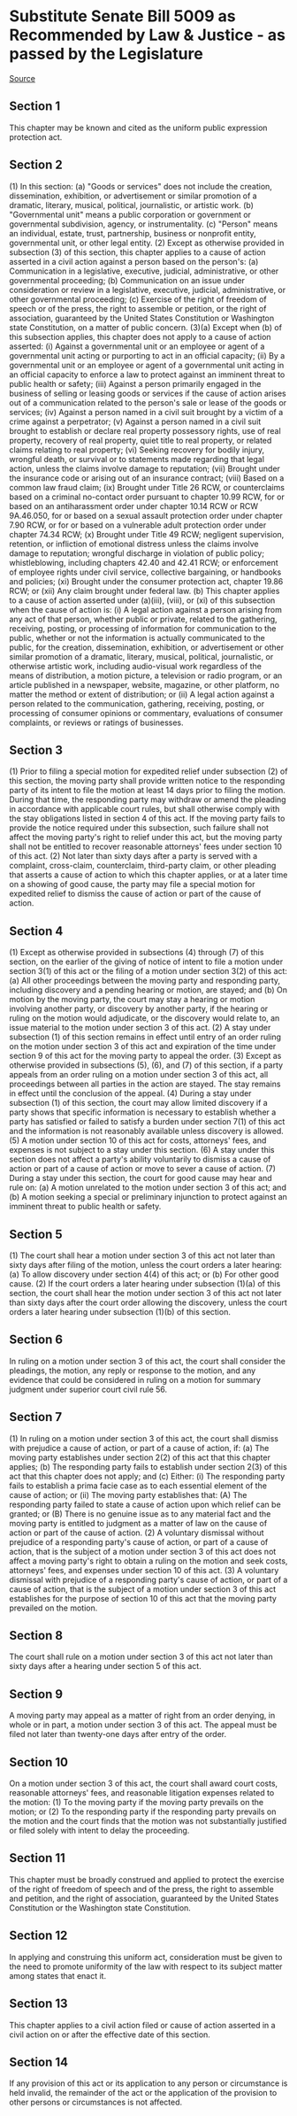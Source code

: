 # Substitute Senate Bill 5009 as Recommended by Law & Justice - as passed by the Legislature

[Source](http://lawfilesext.leg.wa.gov/biennium/2021-22/Xml/Bills/Senate%20Passed%20Legislature/5009-S.PL.xml)
## Section 1
This chapter may be known and cited as the uniform public expression protection act.

## Section 2
(1) In this section:
(a) "Goods or services" does not include the creation, dissemination, exhibition, or advertisement or similar promotion of a dramatic, literary, musical, political, journalistic, or artistic work.
(b) "Governmental unit" means a public corporation or government or governmental subdivision, agency, or instrumentality.
(c) "Person" means an individual, estate, trust, partnership, business or nonprofit entity, governmental unit, or other legal entity.
(2) Except as otherwise provided in subsection (3) of this section, this chapter applies to a cause of action asserted in a civil action against a person based on the person's:
(a) Communication in a legislative, executive, judicial, administrative, or other governmental proceeding;
(b) Communication on an issue under consideration or review in a legislative, executive, judicial, administrative, or other governmental proceeding;
(c) Exercise of the right of freedom of speech or of the press, the right to assemble or petition, or the right of association, guaranteed by the United States Constitution or Washington state Constitution, on a matter of public concern.
(3)(a) Except when (b) of this subsection applies, this chapter does not apply to a cause of action asserted:
(i) Against a governmental unit or an employee or agent of a governmental unit acting or purporting to act in an official capacity;
(ii) By a governmental unit or an employee or agent of a governmental unit acting in an official capacity to enforce a law to protect against an imminent threat to public health or safety;
(iii) Against a person primarily engaged in the business of selling or leasing goods or services if the cause of action arises out of a communication related to the person's sale or lease of the goods or services;
(iv) Against a person named in a civil suit brought by a victim of a crime against a perpetrator;
(v) Against a person named in a civil suit brought to establish or declare real property possessory rights, use of real property, recovery of real property, quiet title to real property, or related claims relating to real property;
(vi) Seeking recovery for bodily injury, wrongful death, or survival or to statements made regarding that legal action, unless the claims involve damage to reputation;
(vii) Brought under the insurance code or arising out of an insurance contract;
(viii) Based on a common law fraud claim;
(ix) Brought under Title 26 RCW, or counterclaims based on a criminal no-contact order pursuant to chapter 10.99 RCW, for or based on an antiharassment order under chapter 10.14 RCW or RCW 9A.46.050, for or based on a sexual assault protection order under chapter 7.90 RCW, or for or based on a vulnerable adult protection order under chapter 74.34 RCW;
(x) Brought under Title 49 RCW; negligent supervision, retention, or infliction of emotional distress unless the claims involve damage to reputation; wrongful discharge in violation of public policy; whistleblowing, including chapters 42.40 and 42.41 RCW; or enforcement of employee rights under civil service, collective bargaining, or handbooks and policies;
(xi) Brought under the consumer protection act, chapter 19.86 RCW; or
(xii) Any claim brought under federal law.
(b) This chapter applies to a cause of action asserted under (a)(iii), (viii), or (xi) of this subsection when the cause of action is:
(i) A legal action against a person arising from any act of that person, whether public or private, related to the gathering, receiving, posting, or processing of information for communication to the public, whether or not the information is actually communicated to the public, for the creation, dissemination, exhibition, or advertisement or other similar promotion of a dramatic, literary, musical, political, journalistic, or otherwise artistic work, including audio-visual work regardless of the means of distribution, a motion picture, a television or radio program, or an article published in a newspaper, website, magazine, or other platform, no matter the method or extent of distribution; or
(ii) A legal action against a person related to the communication, gathering, receiving, posting, or processing of consumer opinions or commentary, evaluations of consumer complaints, or reviews or ratings of businesses.

## Section 3
(1) Prior to filing a special motion for expedited relief under subsection (2) of this section, the moving party shall provide written notice to the responding party of its intent to file the motion at least 14 days prior to filing the motion. During that time, the responding party may withdraw or amend the pleading in accordance with applicable court rules, but shall otherwise comply with the stay obligations listed in section 4 of this act. If the moving party fails to provide the notice required under this subsection, such failure shall not affect the moving party's right to relief under this act, but the moving party shall not be entitled to recover reasonable attorneys' fees under section 10 of this act.
(2) Not later than sixty days after a party is served with a complaint, cross-claim, counterclaim, third-party claim, or other pleading that asserts a cause of action to which this chapter applies, or at a later time on a showing of good cause, the party may file a special motion for expedited relief to dismiss the cause of action or part of the cause of action.

## Section 4
(1) Except as otherwise provided in subsections (4) through (7) of this section, on the earlier of the giving of notice of intent to file a motion under section 3(1) of this act or the filing of a motion under section 3(2) of this act:
(a) All other proceedings between the moving party and responding party, including discovery and a pending hearing or motion, are stayed; and
(b) On motion by the moving party, the court may stay a hearing or motion involving another party, or discovery by another party, if the hearing or ruling on the motion would adjudicate, or the discovery would relate to, an issue material to the motion under section 3 of this act.
(2) A stay under subsection (1) of this section remains in effect until entry of an order ruling on the motion under section 3 of this act and expiration of the time under section 9 of this act for the moving party to appeal the order.
(3) Except as otherwise provided in subsections (5), (6), and (7) of this section, if a party appeals from an order ruling on a motion under section 3 of this act, all proceedings between all parties in the action are stayed. The stay remains in effect until the conclusion of the appeal.
(4) During a stay under subsection (1) of this section, the court may allow limited discovery if a party shows that specific information is necessary to establish whether a party has satisfied or failed to satisfy a burden under section 7(1) of this act and the information is not reasonably available unless discovery is allowed.
(5) A motion under section 10 of this act for costs, attorneys' fees, and expenses is not subject to a stay under this section.
(6) A stay under this section does not affect a party's ability voluntarily to dismiss a cause of action or part of a cause of action or move to sever a cause of action.
(7) During a stay under this section, the court for good cause may hear and rule on:
(a) A motion unrelated to the motion under section 3 of this act; and
(b) A motion seeking a special or preliminary injunction to protect against an imminent threat to public health or safety.

## Section 5
(1) The court shall hear a motion under section 3 of this act not later than sixty days after filing of the motion, unless the court orders a later hearing:
(a) To allow discovery under section 4(4) of this act; or
(b) For other good cause.
(2) If the court orders a later hearing under subsection (1)(a) of this section, the court shall hear the motion under section 3 of this act not later than sixty days after the court order allowing the discovery, unless the court orders a later hearing under subsection (1)(b) of this section.

## Section 6
In ruling on a motion under section 3 of this act, the court shall consider the pleadings, the motion, any reply or response to the motion, and any evidence that could be considered in ruling on a motion for summary judgment under superior court civil rule 56.

## Section 7
(1) In ruling on a motion under section 3 of this act, the court shall dismiss with prejudice a cause of action, or part of a cause of action, if:
(a) The moving party establishes under section 2(2) of this act that this chapter applies;
(b) The responding party fails to establish under section 2(3) of this act that this chapter does not apply; and
(c) Either:
(i) The responding party fails to establish a prima facie case as to each essential element of the cause of action; or
(ii) The moving party establishes that:
(A) The responding party failed to state a cause of action upon which relief can be granted; or
(B) There is no genuine issue as to any material fact and the moving party is entitled to judgment as a matter of law on the cause of action or part of the cause of action.
(2) A voluntary dismissal without prejudice of a responding party's cause of action, or part of a cause of action, that is the subject of a motion under section 3 of this act does not affect a moving party's right to obtain a ruling on the motion and seek costs, attorneys' fees, and expenses under section 10 of this act.
(3) A voluntary dismissal with prejudice of a responding party's cause of action, or part of a cause of action, that is the subject of a motion under section 3 of this act establishes for the purpose of section 10 of this act that the moving party prevailed on the motion.

## Section 8
The court shall rule on a motion under section 3 of this act not later than sixty days after a hearing under section 5 of this act.

## Section 9
A moving party may appeal as a matter of right from an order denying, in whole or in part, a motion under section 3 of this act. The appeal must be filed not later than twenty-one days after entry of the order.

## Section 10
On a motion under section 3 of this act, the court shall award court costs, reasonable attorneys' fees, and reasonable litigation expenses related to the motion:
(1) To the moving party if the moving party prevails on the motion; or
(2) To the responding party if the responding party prevails on the motion and the court finds that the motion was not substantially justified or filed solely with intent to delay the proceeding.

## Section 11
This chapter must be broadly construed and applied to protect the exercise of the right of freedom of speech and of the press, the right to assemble and petition, and the right of association, guaranteed by the United States Constitution or the Washington state Constitution.

## Section 12
In applying and construing this uniform act, consideration must be given to the need to promote uniformity of the law with respect to its subject matter among states that enact it.

## Section 13
This chapter applies to a civil action filed or cause of action asserted in a civil action on or after the effective date of this section.

## Section 14
If any provision of this act or its application to any person or circumstance is held invalid, the remainder of the act or the application of the provision to other persons or circumstances is not affected.

